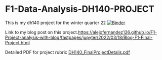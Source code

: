 # F1-Data-Analysis-DH140-PROJECT


This is my dh140 project for the winter quarter 22 [![Binder](https://mybinder.org/badge_logo.svg)](https://mybinder.org/v2/gh/AlejoFernandez126/F1-Final-Project/HEAD)



Link to my blog post on this project.https://alejofernandez126.github.io/F1-Project-analysis-with-blog/fastpages/jupyter/2022/03/18/Blog-F1-Final-Project.html


Detailed PDF for project rubric
[DH140_FinalProjectDetails.pdf](https://github.com/AlejoFernandez126/F1-DH140-PROJECT/files/8201663/DH140_FinalProjectDetails.pdf)
